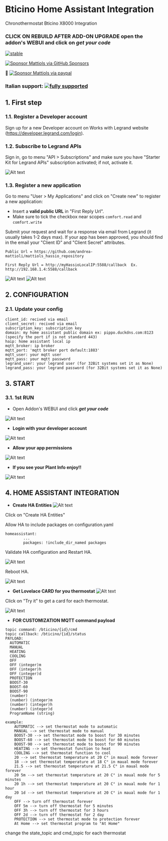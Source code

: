 # Bticino Home Assistant Integration
Chronothermostat Bticino X8000 Integration

### CLICK ON REBUILD AFTER ADD-ON UPGRADE open the addon's WEBUI and click on ***get your code***

[![stable](https://badges.github.io/stability-badges/dist/stable.svg)](https://github.com/badges/stability-badges)

[![Sponsor Mattiols via GitHub Sponsors](https://raw.githubusercontent.com/andrea-mattioli/bticino_X8000_rest_api/test/screenshots/sponsor.png)](https://github.com/sponsors/andrea-mattioli)

🍻 [![Sponsor Mattiols via paypal](https://www.paypalobjects.com/webstatic/mktg/logo/pp_cc_mark_37x23.jpg)](http://paypal.me/mattiols)

### Italian support: [![fully supported](https://raw.githubusercontent.com/andrea-mattioli/bticino_X8000_rest_api/test/screenshots/telegram_logo.png)](https://t.me/HassioHelp)

## 1. First step

### 1.1. Register a Developer account
Sign up for a new Developer account on Works with Legrand website (https://developer.legrand.com/login).

### 1.2. Subscribe to Legrand APIs
Sign in, go to menu "API > Subscriptions" and make sure you have "Starter Kit for Legrand APIs" subscription activated; if not, activate it.

![Alt text](https://github.com/andrea-mattioli/bticino_X8000_rest_api/raw/test/screenshots/subscription.PNG?raw=true "App Register")

### 1.3. Register a new application
Go to menu "User > My Applications" and click on "Create new" to register a new application:
- Insert a **valid public URL** in "First Reply Url". 
- Make sure to tick the checkbox near scopes `comfort.read` and `comfort.write`

Submit your request and wait for a response via email from Legrand (it usually takes 1-2 days max).
If your app has been approved, you should find in the email your "Client ID" and "Client Secret" attributes.

```
Public Url = https://github.com/andrea-mattioli/mattiols_hassio_repository
```
```
First Reply Url = http://myHassioLocalIP:5588/callback  Ex. http://192.168.1.4:5588/callback
```
![Alt text](https://github.com/andrea-mattioli/bticino_X8000_rest_api/raw/test/screenshots/reg1.PNG?raw=true "App Register")
![Alt text](https://github.com/andrea-mattioli/bticino_X8000_rest_api/raw/test/screenshots/app2.png?raw=true "App Register")

## 2. CONFIGURATION

### 2.1. Update your config
```
client_id: recived via email
client_secret: recived via email
subscription_key: subscription key
domain: my home assistant public domain ex: pippo.duckdns.com:8123 (specify the port if is not standard 443)
haip: home assistant local ip
mqtt_broker: ip broker
mqtt_port: 'mqtt broker port default:1883'
mqtt_user: your mqtt user
mqtt_pass: your mqtt password
legrand_user: your legrand user (for 32Bit systems set it as None)
legrand_pass: your legrand password (for 32Bit systems set it as None)
```
## 3. START

### 3.1. 1st RUN
- Open Addon's WEBUI and click ***get your code***

![Alt text](https://github.com/andrea-mattioli/bticino_X8000_rest_api/raw/test/screenshots/web_ui.PNG?raw=true "Api UI")

- **Login with your developer account**


![Alt text](https://github.com/andrea-mattioli/bticino_X8000_rest_api/raw/test/screenshots/api2.png?raw=true "Api Allow")

- **Allow your app permissions**


![Alt text](https://github.com/andrea-mattioli/bticino_X8000_rest_api/raw/test/screenshots/api3.png?raw=true "Api Allow")

- **If you see your Plant Info enjoy!!**


![Alt text](https://github.com/andrea-mattioli/bticino_X8000_rest_api/raw/test/screenshots/app1.PNG?raw=true "Api Allow")

## 4. HOME ASSISTANT INTEGRATION

- **Create HA Entities**
![Alt text](https://github.com/andrea-mattioli/bticino_X8000_rest_api/raw/test/screenshots/app1.PNG?raw=true "HA Integration")

Click on "Create HA Entities"

Allow HA to include packages on configuration.yaml
```
homeassistant:
        ...
        packages: !include_dir_named packages
```
Validate HA configuration and Restart HA.

![Alt text](https://github.com/andrea-mattioli/bticino_X8000_rest_api/raw/test/screenshots/validate.PNG?raw=true "Validate Code")

Reboot HA.

![Alt text](https://github.com/andrea-mattioli/bticino_X8000_rest_api/raw/test/screenshots/reboot.PNG?raw=true "Reboot HA")

- **Get Lovelace CARD for you thermostat**
![Alt text](https://github.com/andrea-mattioli/bticino_X8000_rest_api/raw/test/screenshots/app1.PNG?raw=true "HA CARD1")

Click on "Try it" to get a card for each thermostat.

![Alt text](https://github.com/andrea-mattioli/bticino_X8000_rest_api/raw/test/screenshots/card.PNG?raw=true "HA CARD2")

- **FOR CUSTOMIZATION MQTT command payload**
```
topic command: /bticino/{id}/cmd
topic callback: /bticino/{id}/status
PAYLOAD: 
  AUTOMATIC
  MANUAL
  HEATING
  COOLING
  OFF
  OFF (integer)m
  OFF (integer)h
  OFF (integer)d
  PROTECTION
  BOOST-30
  BOOST-60
  BOOST-90
  (number)
  (number) (integer)m
  (number) (integer)h
  (number) (integer)d
  ProgramName (string)

example:
    AUTOMATIC --> set thermostat mode to automatic
    MANUAL --> set thermostat mode to manual
    BOOST-30 --> set thermostat mode to boost for 30 minutes
    BOOST-60 --> set thermostat mode to boost for 60 minutes
    BOOST-90 --> set thermostat mode to boost for 90 minutes
    HEATING --> set thermostat function to heat
    COOLING --> set thermostat function to cool
    20 --> set thermostat temperature at 20 C° in maual mode forever
    18 --> set thermostat temperature at 18 C° in maual mode forever
    21.5 --> set thermostat temperature at 21.5 C° in maual mode forever
    20 5m --> set thermostat temperature at 20 C° in maual mode for 5 minutes
    20 1h --> set thermostat temperature at 20 C° in maual mode for 1 hour
    20 1d --> set thermostat temperature at 20 C° in maual mode for 1 day
    OFF --> turn off thermostat forever
    OFF 5m --> turn off thermostat for 5 minutes
    OFF 3h --> turn off thermostat for 3 hours
    OFF 2d --> turn off thermostat for 2 day
    PROTECTION --> set thermostat mode to protection forever
    At Home --> set thermostat program to "At Home"
```
change the state_topic and cmd_topic for each thermostat

